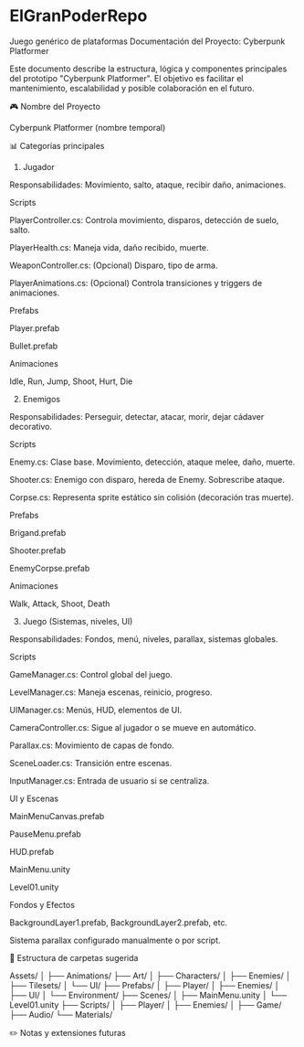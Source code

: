 # ElGranPoderRepo
 Juego genérico de plataformas
 Documentación del Proyecto: Cyberpunk Platformer

Este documento describe la estructura, lógica y componentes principales del prototipo "Cyberpunk Platformer". El objetivo es facilitar el mantenimiento, escalabilidad y posible colaboración en el futuro.

🎮 Nombre del Proyecto

Cyberpunk Platformer (nombre temporal)

📊 Categorías principales

1. Jugador

Responsabilidades: Movimiento, salto, ataque, recibir daño, animaciones.

Scripts

PlayerController.cs: Controla movimiento, disparos, detección de suelo, salto.

PlayerHealth.cs: Maneja vida, daño recibido, muerte.

WeaponController.cs: (Opcional) Disparo, tipo de arma.

PlayerAnimations.cs: (Opcional) Controla transiciones y triggers de animaciones.

Prefabs

Player.prefab

Bullet.prefab

Animaciones

Idle, Run, Jump, Shoot, Hurt, Die

2. Enemigos

Responsabilidades: Perseguir, detectar, atacar, morir, dejar cádaver decorativo.

Scripts

Enemy.cs: Clase base. Movimiento, detección, ataque melee, daño, muerte.

Shooter.cs: Enemigo con disparo, hereda de Enemy. Sobrescribe ataque.

Corpse.cs: Representa sprite estático sin colisión (decoración tras muerte).

Prefabs

Brigand.prefab

Shooter.prefab

EnemyCorpse.prefab

Animaciones

Walk, Attack, Shoot, Death

3. Juego (Sistemas, niveles, UI)

Responsabilidades: Fondos, menú, niveles, parallax, sistemas globales.

Scripts

GameManager.cs: Control global del juego.

LevelManager.cs: Maneja escenas, reinicio, progreso.

UIManager.cs: Menús, HUD, elementos de UI.

CameraController.cs: Sigue al jugador o se mueve en automático.

Parallax.cs: Movimiento de capas de fondo.

SceneLoader.cs: Transición entre escenas.

InputManager.cs: Entrada de usuario si se centraliza.

UI y Escenas

MainMenuCanvas.prefab

PauseMenu.prefab

HUD.prefab

MainMenu.unity

Level01.unity

Fondos y Efectos

BackgroundLayer1.prefab, BackgroundLayer2.prefab, etc.

Sistema parallax configurado manualmente o por script.

📂 Estructura de carpetas sugerida

Assets/
│
├── Animations/
├── Art/
│   ├── Characters/
│   ├── Enemies/
│   ├── Tilesets/
│   └── UI/
├── Prefabs/
│   ├── Player/
│   ├── Enemies/
│   ├── UI/
│   └── Environment/
├── Scenes/
│   ├── MainMenu.unity
│   └── Level01.unity
├── Scripts/
│   ├── Player/
│   ├── Enemies/
│   ├── Game/
├── Audio/
└── Materials/

✏️ Notas y extensiones futuras
